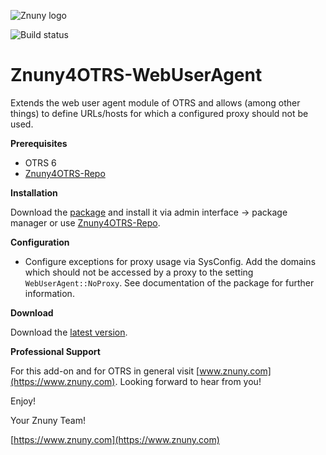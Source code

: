 ![Znuny logo](https://znuny.com/assets/images/logo_small.png)

![Build status](https://badge.proxy.znuny.com/Znuny4OTRS-WebUserAgent/master)

Znuny4OTRS-WebUserAgent
=======================
Extends the web user agent module of OTRS and allows (among other things) to define URLs/hosts for which a configured proxy should not be used.

**Prerequisites**

- OTRS 6
- [Znuny4OTRS-Repo](https://www.znuny.com/add-ons/znuny4otrs-repository)

**Installation**

Download the [package](https://addons.znuny.com/api/addon_repos/public/1702/latest) and install it via admin interface -> package manager or use [Znuny4OTRS-Repo](https://www.znuny.com/add-ons/znuny4otrs-repository).

**Configuration**

* Configure exceptions for proxy usage via SysConfig. Add the domains which should not be accessed by a proxy to the setting `WebUserAgent::NoProxy`. See documentation of the package for further information.

**Download**

Download the [latest version](https://addons.znuny.com/api/addon_repos/public/1702/latest).

**Professional Support**

For this add-on and for OTRS in general visit [www.znuny.com](https://www.znuny.com). Looking forward to hear from you!

Enjoy!

Your Znuny Team!

[https://www.znuny.com](https://www.znuny.com)

